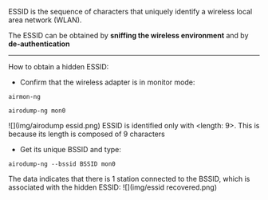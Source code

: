 ESSID is the sequence of characters that uniquely identify a wireless local area network (WLAN).

The ESSID can be obtained by **sniffing the wireless environment** and by **de-authentication**

---
How to obtain a hidden ESSID:

- Confirm that the wireless adapter is in monitor mode:
````
airmon-ng 

airodump-ng mon0
````
![](img/airodump essid.png)
ESSID is identified only with <length: 9>. This is because its length is composed of 9 characters

- Get its unique BSSID and type:
````
airodump-ng --bssid BSSID mon0
````
The data indicates that there is 1 station connected to the BSSID, which is associated with the hidden ESSID:
![](img/essid recovered.png)